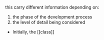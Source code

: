 this carry different information depending on:
1. the phase of the development process
2. the level of detail being considered

- Initially, the [[class]]